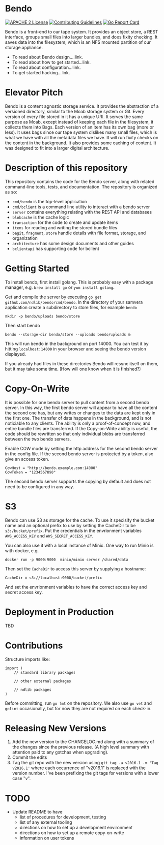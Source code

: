 Bendo
=====

[![APACHE 2
License](http://img.shields.io/badge/APACHE2-license-blue.svg)](./LICENSE)
[![Contributing
Guidelines](http://img.shields.io/badge/CONTRIBUTING-Guidelines-blue.svg)](./CONTRIBUTING.md)
[![Go Report
Card](https://goreportcard.com/badge/github.com/ndlib/bendo)](https://goreportcard.com/report/github.com/ndlib/bendo)

Bendo is a front-end to our tape system.
It provides an object store, a REST interface, groups small files into larger bundles,
and does fixity checking.
It saves data into the filesystem, which is an NFS mounted partition of our storage appliance.

* To read about Bendo design....link.
* To read about how to get started...link.
* To read about configuration...link.
* To get started hacking...link.

# Elevator Pitch

Bendo is a content agnostic storage service.
It provides the abstraction of a versioned directory, similar to the Moab storage system or Git.
Every version of every file stored in it has a unique URI.
It serves the same purpose as Moab, except instead of keeping each file in the filesystem, it collects them into Bags.
Each version of an item has its own bag (more or less).
It uses bags since our tape system dislikes many small files, which is what we have with all the metadata files we have.
It will run fixity checks on the content in the background.
It also provides some caching of content.
It was designed to fit into a larger digital architecture.

# Description of this repository

This repository contains the code for the Bendo server, along with related command-line tools, tests, and documentation.
The repository is organized as so:

 * `cmd/bendo` is the top-level application
 * `cmd/bclient` is a command line utility to interact with a bendo server
 * `server` contains everything relating with the REST API and databases
 * `blobcache` is the cache logic
 * `transaction` for the code to create and update items
 * `items` for reading and writing the stored bundle files
 * `bagit`, `fragment`, `store` handle details with file format, storage, and organization
 * `architecture` has some design documents and other guides
 * `bclientapi` has supporting code for bclient

# Getting Started

To install bendo, first install golang. This is probably easy with a package manager, e.g. `brew install go` or `yum install golang`.

Get and compile the server by executing `go get github.com/ndlib/bendo/cmd/bendo`.
In the directory of your samvera application create a subdirectory to store files, for example `bendo`

    mkdir -p bendo/uploads bendo/store

Then start bendo

    bendo --storage-dir bendo/store --uploads bendo/uploads &

This will run bendo in the background on port 14000. You can test it by hitting `localhost:14000` in your browser and seeing the bendo version displayed.

If you already had files in these directories Bendo will resync itself on them, but it may take some time. (How will one know when it is finished?)

# Copy-On-Write

It is possible for one bendo server to pull content from a second bendo server.
In this way, the first bendo server will appear to have all the content the second one has,
but any writes or changes to the data are kept only in the first one.
The transfer of data happens in the background, and is not noticiable to any clients.
The ability is only a proof-of-concept now, and entire bundle files are transferred.
If the Copy-on-Write ability is useful, the code should be rewritten so that
only individual blobs are transferred between the two bendo servers.

Enable COW mode by setting the http address for the second bendo server in the config file.
If the second bendo server is protected by a token, also give an access token.

    CowHost = "http://bendo.example.com:14000"
    CowToken = "1234567890"

The second bendo server supports the copying by default and does not need to be configured in any way.

# S3

Bendo can use S3 as storage for the cache. To use it specisify the bucket name and an optional prefix
to use by setting the CacheDir to be `s3:/bucket/prefix`.
Put the credentials in the envrionment variables `AWS_ACCESS_KEY` and `AWS_SECRET_ACCESS_KEY`.

You can also use it with a local instance of Minio. One way to run Minio is with docker, e.g.

    docker run -p 9000:9000  minio/minio server /shared/data

Then set the `CacheDir` to access this server by supplying a hostname:

    CacheDir = s3://localhost:9000/bucket/prefix

And set the envrionment variables to have the correct access key and secret access key.


# Deployment in Production

TBD

# Contributions

Structure imports like:

    import (
        // standard library packages

        // other external packages

        // ndlib packages
    )

Before committing, run `go fmt` on the repository.
We also use `go vet` and `golint` occasionally, but for now they are not required on each check-in.

# Releasing New Versions

1. Add the new version to the CHANGELOG.md along with a summary of the changes
   since the previous release. (A high level summary with attention paid to any
   gotchas when upgrading).
2. Commit the edits
3. Tag the git repo with the new version using `git tag -a v2016.1 -m 'Tag
   v2016.1'` where each occurrence of "v2016.1" is replaced with the version
   number. I've been prefixing the git tags for versions with a lower case "v".

# TODO

 * Update README to have
   - list of procedures for development, testing
   - list of any external tooling
   - directions on how to set up a development environment
   - directions on how to set up a remote copy-on-write
   - information on user tokens
